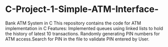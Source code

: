 # C-Project-1-Simple-ATM-Interface-
Bank ATM System in C This repository contains the code for ATM implementation in C  Features: Implemented queues using linked lists to hold the history of latest 10 transactions. Randomly generating PIN numbers for ATM access.Search for PIN in the file to validate PIN entered by User.
